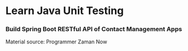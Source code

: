 # Learn Java Unit Testing
### Build Spring Boot RESTful API of Contact Management Apps

Material source: Programmer Zaman Now